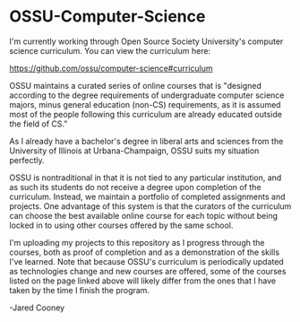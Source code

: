 # OSSU-Computer-Science

I'm currently working through Open Source Society University's computer science curriculum.
You can view the curriculum here:

https://github.com/ossu/computer-science#curriculum

OSSU maintains a curated series of online courses that is "designed according to the degree requirements
of undergraduate computer science majors, minus general education (non-CS) requirements, as it is
assumed most of the people following this curriculum are already educated outside the field of CS."

As I already have a bachelor's degree in liberal arts and sciences from the University of Illinois
at Urbana-Champaign, OSSU suits my situation perfectly.

OSSU is nontraditional in that it is not tied to any particular institution, and as such its students do not
receive a degree upon completion of the curriculum. Instead, we maintain a portfolio of completed assignments and
projects. One advantage of this system is that the curators of the curriculum can choose the best available
online course for each topic without being locked in to using other courses offered by the same school.

I'm uploading my projects to this repository as I progress through the courses, both as proof of
completion and as a demonstration of the skills I've learned. Note that because OSSU's curriculum
is periodically updated as technologies change and new courses are offered, some of the courses listed on
the page linked above will likely differ from the ones that I have taken by the time I finish the program.

-Jared Cooney
